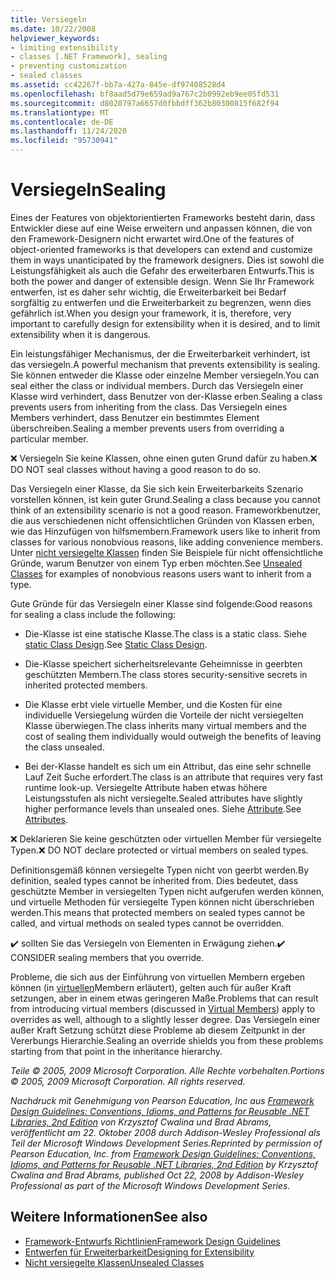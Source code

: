 ```yaml
---
title: Versiegeln
ms.date: 10/22/2008
helpviewer_keywords:
- limiting extensibility
- classes [.NET Framework], sealing
- preventing customization
- sealed classes
ms.assetid: cc42267f-bb7a-427a-845e-df97408528d4
ms.openlocfilehash: bf8aad5d79e659ad9a767c2b0992eb9ee05fd531
ms.sourcegitcommit: d8020797a6657d0fbbdff362b80300815f682f94
ms.translationtype: MT
ms.contentlocale: de-DE
ms.lasthandoff: 11/24/2020
ms.locfileid: "95730941"
---
```

# <a name="sealing"></a><span data-ttu-id="af2d0-102">Versiegeln</span><span class="sxs-lookup"><span data-stu-id="af2d0-102">Sealing</span></span>

<span data-ttu-id="af2d0-103">Eines der Features von objektorientierten Frameworks besteht darin, dass Entwickler diese auf eine Weise erweitern und anpassen können, die von den Framework-Designern nicht erwartet wird.</span><span class="sxs-lookup"><span data-stu-id="af2d0-103">One of the features of object-oriented frameworks is that developers can extend and customize them in ways unanticipated by the framework designers.</span></span> <span data-ttu-id="af2d0-104">Dies ist sowohl die Leistungsfähigkeit als auch die Gefahr des erweiterbaren Entwurfs.</span><span class="sxs-lookup"><span data-stu-id="af2d0-104">This is both the power and danger of extensible design.</span></span> <span data-ttu-id="af2d0-105">Wenn Sie Ihr Framework entwerfen, ist es daher sehr wichtig, die Erweiterbarkeit bei Bedarf sorgfältig zu entwerfen und die Erweiterbarkeit zu begrenzen, wenn dies gefährlich ist.</span><span class="sxs-lookup"><span data-stu-id="af2d0-105">When you design your framework, it is, therefore, very important to carefully design for extensibility when it is desired, and to limit extensibility when it is dangerous.</span></span>

 <span data-ttu-id="af2d0-106">Ein leistungsfähiger Mechanismus, der die Erweiterbarkeit verhindert, ist das versiegeln.</span><span class="sxs-lookup"><span data-stu-id="af2d0-106">A powerful mechanism that prevents extensibility is sealing.</span></span> <span data-ttu-id="af2d0-107">Sie können entweder die Klasse oder einzelne Member versiegeln.</span><span class="sxs-lookup"><span data-stu-id="af2d0-107">You can seal either the class or individual members.</span></span> <span data-ttu-id="af2d0-108">Durch das Versiegeln einer Klasse wird verhindert, dass Benutzer von der-Klasse erben.</span><span class="sxs-lookup"><span data-stu-id="af2d0-108">Sealing a class prevents users from inheriting from the class.</span></span> <span data-ttu-id="af2d0-109">Das Versiegeln eines Members verhindert, dass Benutzer ein bestimmtes Element überschreiben.</span><span class="sxs-lookup"><span data-stu-id="af2d0-109">Sealing a member prevents users from overriding a particular member.</span></span>

 <span data-ttu-id="af2d0-110">❌ Versiegeln Sie keine Klassen, ohne einen guten Grund dafür zu haben.</span><span class="sxs-lookup"><span data-stu-id="af2d0-110">❌ DO NOT seal classes without having a good reason to do so.</span></span>

 <span data-ttu-id="af2d0-111">Das Versiegeln einer Klasse, da Sie sich kein Erweiterbarkeits Szenario vorstellen können, ist kein guter Grund.</span><span class="sxs-lookup"><span data-stu-id="af2d0-111">Sealing a class because you cannot think of an extensibility scenario is not a good reason.</span></span> <span data-ttu-id="af2d0-112">Frameworkbenutzer, die aus verschiedenen nicht offensichtlichen Gründen von Klassen erben, wie das Hinzufügen von hilfsmembern.</span><span class="sxs-lookup"><span data-stu-id="af2d0-112">Framework users like to inherit from classes for various nonobvious reasons, like adding convenience members.</span></span> <span data-ttu-id="af2d0-113">Unter [nicht versiegelte Klassen](unsealed-classes.md) finden Sie Beispiele für nicht offensichtliche Gründe, warum Benutzer von einem Typ erben möchten.</span><span class="sxs-lookup"><span data-stu-id="af2d0-113">See [Unsealed Classes](unsealed-classes.md) for examples of nonobvious reasons users want to inherit from a type.</span></span>

 <span data-ttu-id="af2d0-114">Gute Gründe für das Versiegeln einer Klasse sind folgende:</span><span class="sxs-lookup"><span data-stu-id="af2d0-114">Good reasons for sealing a class include the following:</span></span>

- <span data-ttu-id="af2d0-115">Die-Klasse ist eine statische Klasse.</span><span class="sxs-lookup"><span data-stu-id="af2d0-115">The class is a static class.</span></span> <span data-ttu-id="af2d0-116">Siehe [static Class Design](static-class.md).</span><span class="sxs-lookup"><span data-stu-id="af2d0-116">See [Static Class Design](static-class.md).</span></span>

- <span data-ttu-id="af2d0-117">Die-Klasse speichert sicherheitsrelevante Geheimnisse in geerbten geschützten Membern.</span><span class="sxs-lookup"><span data-stu-id="af2d0-117">The class stores security-sensitive secrets in inherited protected members.</span></span>

- <span data-ttu-id="af2d0-118">Die Klasse erbt viele virtuelle Member, und die Kosten für eine individuelle Versiegelung würden die Vorteile der nicht versiegelten Klasse überwiegen.</span><span class="sxs-lookup"><span data-stu-id="af2d0-118">The class inherits many virtual members and the cost of sealing them individually would outweigh the benefits of leaving the class unsealed.</span></span>

- <span data-ttu-id="af2d0-119">Bei der-Klasse handelt es sich um ein Attribut, das eine sehr schnelle Lauf Zeit Suche erfordert.</span><span class="sxs-lookup"><span data-stu-id="af2d0-119">The class is an attribute that requires very fast runtime look-up.</span></span> <span data-ttu-id="af2d0-120">Versiegelte Attribute haben etwas höhere Leistungsstufen als nicht versiegelte.</span><span class="sxs-lookup"><span data-stu-id="af2d0-120">Sealed attributes have slightly higher performance levels than unsealed ones.</span></span> <span data-ttu-id="af2d0-121">Siehe [Attribute](attributes.md).</span><span class="sxs-lookup"><span data-stu-id="af2d0-121">See [Attributes](attributes.md).</span></span>

 <span data-ttu-id="af2d0-122">❌ Deklarieren Sie keine geschützten oder virtuellen Member für versiegelte Typen.</span><span class="sxs-lookup"><span data-stu-id="af2d0-122">❌ DO NOT declare protected or virtual members on sealed types.</span></span>

 <span data-ttu-id="af2d0-123">Definitionsgemäß können versiegelte Typen nicht von geerbt werden.</span><span class="sxs-lookup"><span data-stu-id="af2d0-123">By definition, sealed types cannot be inherited from.</span></span> <span data-ttu-id="af2d0-124">Dies bedeutet, dass geschützte Member in versiegelten Typen nicht aufgerufen werden können, und virtuelle Methoden für versiegelte Typen können nicht überschrieben werden.</span><span class="sxs-lookup"><span data-stu-id="af2d0-124">This means that protected members on sealed types cannot be called, and virtual methods on sealed types cannot be overridden.</span></span>

 <span data-ttu-id="af2d0-125">✔️ sollten Sie das Versiegeln von Elementen in Erwägung ziehen.</span><span class="sxs-lookup"><span data-stu-id="af2d0-125">✔️ CONSIDER sealing members that you override.</span></span>

 <span data-ttu-id="af2d0-126">Probleme, die sich aus der Einführung von virtuellen Membern ergeben können (in [virtuellen](virtual-members.md)Membern erläutert), gelten auch für außer Kraft setzungen, aber in einem etwas geringeren Maße.</span><span class="sxs-lookup"><span data-stu-id="af2d0-126">Problems that can result from introducing virtual members (discussed in [Virtual Members](virtual-members.md)) apply to overrides as well, although to a slightly lesser degree.</span></span> <span data-ttu-id="af2d0-127">Das Versiegeln einer außer Kraft Setzung schützt diese Probleme ab diesem Zeitpunkt in der Vererbungs Hierarchie.</span><span class="sxs-lookup"><span data-stu-id="af2d0-127">Sealing an override shields you from these problems starting from that point in the inheritance hierarchy.</span></span>

 <span data-ttu-id="af2d0-128">*Teile © 2005, 2009 Microsoft Corporation. Alle Rechte vorbehalten.*</span><span class="sxs-lookup"><span data-stu-id="af2d0-128">*Portions © 2005, 2009 Microsoft Corporation. All rights reserved.*</span></span>

 <span data-ttu-id="af2d0-129">*Nachdruck mit Genehmigung von Pearson Education, Inc aus [Framework Design Guidelines: Conventions, Idioms, and Patterns for Reusable .NET Libraries, 2nd Edition](https://www.informit.com/store/framework-design-guidelines-conventions-idioms-and-9780321545619) von Krzysztof Cwalina und Brad Abrams, veröffentlicht am 22. Oktober 2008 durch Addison-Wesley Professional als Teil der Microsoft Windows Development Series.*</span><span class="sxs-lookup"><span data-stu-id="af2d0-129">*Reprinted by permission of Pearson Education, Inc. from [Framework Design Guidelines: Conventions, Idioms, and Patterns for Reusable .NET Libraries, 2nd Edition](https://www.informit.com/store/framework-design-guidelines-conventions-idioms-and-9780321545619) by Krzysztof Cwalina and Brad Abrams, published Oct 22, 2008 by Addison-Wesley Professional as part of the Microsoft Windows Development Series.*</span></span>

## <a name="see-also"></a><span data-ttu-id="af2d0-130">Weitere Informationen</span><span class="sxs-lookup"><span data-stu-id="af2d0-130">See also</span></span>

- [<span data-ttu-id="af2d0-131">Framework-Entwurfs Richtlinien</span><span class="sxs-lookup"><span data-stu-id="af2d0-131">Framework Design Guidelines</span></span>](index.md)
- [<span data-ttu-id="af2d0-132">Entwerfen für Erweiterbarkeit</span><span class="sxs-lookup"><span data-stu-id="af2d0-132">Designing for Extensibility</span></span>](designing-for-extensibility.md)
- [<span data-ttu-id="af2d0-133">Nicht versiegelte Klassen</span><span class="sxs-lookup"><span data-stu-id="af2d0-133">Unsealed Classes</span></span>](unsealed-classes.md)
